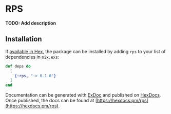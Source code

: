 # RPS

**TODO: Add description**

## Installation

If [available in Hex](https://hex.pm/docs/publish), the package can be installed
by adding `rps` to your list of dependencies in `mix.exs`:

```elixir
def deps do
  [
    {:rps, "~> 0.1.0"}
  ]
end
```

Documentation can be generated with [ExDoc](https://github.com/elixir-lang/ex_doc)
and published on [HexDocs](https://hexdocs.pm). Once published, the docs can
be found at [https://hexdocs.pm/rps](https://hexdocs.pm/rps).

